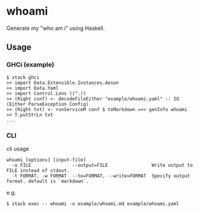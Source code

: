 # whoami

Generate my "who am i" using Haskell.

## Usage

### GHCi (example)

```
$ stack ghci
>> import Data.Extensible.Instances.Aeson
>> import Data.Yaml
>> import Control.Lens ((^.))
>> (Right conf) <- decodeFileEither "example/whoami.yaml" :: IO (Either ParseException Config)
>> (Right txt) <- runServiceM conf $ toMarkdown =<< genInfo whoami
>> T.putStrLn txt
...
```

### CLI

cli usage

```
whoami [options] [input-file]
  -o FILE               --output=FILE                Write output to FILE instead of stdout.
  -t FORMAT, -w FORMAT  --to=FORMAT, --write=FORMAT  Specify output format. default is `markdown`.
```

e.g. 

```
$ stack exec -- whoami -o example/whoami.md example/whoami.yaml
```
